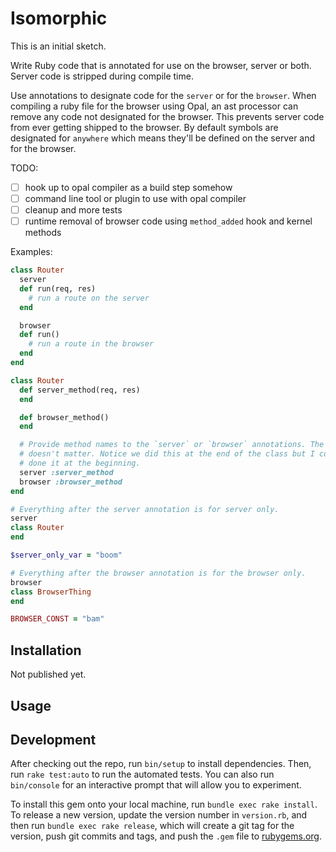 # Isomorphic

This is an initial sketch.

Write Ruby code that is annotated for use on the browser, server or both. Server
code is stripped during compile time.

Use annotations to designate code for the `server` or for the `browser`. When
compiling a ruby file for the browser using Opal, an ast processor can remove
any code not designated for the browser. This prevents server code from ever
getting shipped to the browser. By default symbols are designated for `anywhere`
which means they'll be defined on the server and for the browser.

TODO:
- [ ] hook up to opal compiler as a build step somehow
- [ ] command line tool or plugin to use with opal compiler
- [ ] cleanup and more tests
- [ ] runtime removal of browser code using `method_added` hook and kernel methods

Examples:

```ruby
class Router
  server
  def run(req, res)
    # run a route on the server
  end

  browser
  def run()
    # run a route in the browser
  end
end
```

```ruby
class Router
  def server_method(req, res)
  end

  def browser_method()
  end

  # Provide method names to the `server` or `browser` annotations. The order
  # doesn't matter. Notice we did this at the end of the class but I could have
  # done it at the beginning.
  server :server_method
  browser :browser_method
end
```

```ruby
# Everything after the server annotation is for server only.
server
class Router
end

$server_only_var = "boom"

# Everything after the browser annotation is for the browser only.
browser
class BrowserThing
end

BROWSER_CONST = "bam"
```

## Installation

Not published yet.

## Usage

## Development

After checking out the repo, run `bin/setup` to install dependencies. Then, run
`rake test:auto` to run the automated tests. You can also run `bin/console` for
an interactive prompt that will allow you to experiment.

To install this gem onto your local machine, run `bundle exec rake install`. To
release a new version, update the version number in `version.rb`, and then run
`bundle exec rake release`, which will create a git tag for the version, push
git commits and tags, and push the `.gem` file to
[rubygems.org](https://rubygems.org).
